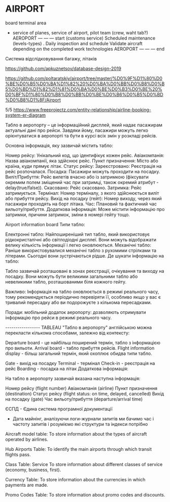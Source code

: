# AIRPORT

board
terminal 
area

 - service of planes, service of airport, pilot team (crew, waht tab?)
AEROPORT — — — start
    (customs service)
    Scheduled maintenance (levels-types) .
    Daily inspection and schedule
    Validate aircraft depending on the completed work technologies
AEROPORT — — — end

Система відслідковування багажу, літаків

https://github.com/apkuznetsov/database-design-2019

https://github.com/poltaratskiy/airport/tree/master/%D0%9F%D1%80%D0%BE%D0%B5%D0%BA%D1%82%20%D0%BA%D0%BB%D0%B8%D0%B5%D0%BD%D1%82%D1%81%D0%BA%D0%BE%D0%B3%D0%BE%20%D0%BF%D1%80%D0%B8%D0%BB%D0%BE%D0%B6%D0%B5%D0%BD%D0%B8%D1%8F/Airport

5/5
https://www.freeprojectz.com/entity-relationship/airline-booking-system-er-diagram

Табло в аеропорту – це інформаційний дисплей, який надає пасажирам актуальні дані про рейси. Завдяки йому, пасажири можуть легко орієнтуватися в аеропорті та бути в курсі всіх змін у розкладі рейсів.

Основна інформація, яку зазвичай містить табло:

Номер рейсу: Унікальний код, що ідентифікує кожен рейс.
Авіакомпанія: Назва авіакомпанії, яка здійснює рейс.
Пункт призначення: Місто або країна, куди прямує літак.
Статус рейсу:
Зареєстровано: Реєстрація на рейс розпочалася.
Посадка: Пасажири можуть проходити на посадку.
Виліт/Прибуття: Рейс вилетів вчасно або із затримкою
(фіксувати окремим полем зміщений час при затримці, також окремий атрибут - delay(true/false)).
Скасовано: Рейс скасовано.
Затримка: Рейс затримується.
Термінал: Номер терміналу, з якого здійснюється виліт або прибуття рейсу.
Вихід на посадку (гейт): Номер виходу, через який пасажири проходять на борт літака.
Час: Плановий та фактичний час вильоту/прибуття.
Додаткова інформація: Може містити інформацію про затримки, причини затримок, зміни в номері гейту тощо.

Airport information board
Типи табло:

Електронні табло: Найпоширеніший тип табло, який використовує рідкокристалічні або світлодіодні дисплеї. Вони можуть відображати велику кількість інформації і легко оновлюються.
Механічні табло: Раніше використовувалися механічні табло з рухомими стрілками та літерами. Сьогодні вони зустрічаються рідше.
Де шукати інформацію на табло:

Табло зазвичай розташовані в зонах реєстрації, очікування та виходу на посадку. Вони можуть бути великими загальними табло або невеликими табло, розташованими біля кожного гейту.

Важливо: Інформація на табло оновлюється в режимі реального часу, тому рекомендується періодично перевіряти її, особливо якщо у вас є тривалий пересадку або ви подорожуєте з кількома пересадками.

Поради:
 мобільний додаток аеропорту: дозволяють отримувати 
інформацію про рейси в режимі реального часу.

----------------- TABLEAU 
"Табло в аеропорту" англійською можна перекласти кількома способами, залежно від контексту:

Departure board - це найбільш поширений термін, табло з інформацією про вильоти.
Arrival board - табло прибуття рейсів.
Flight information display - більш загальний термін, який охоплює обидва типи табло.

Gate - вихід на посадку
Terminal - термінал
Check-in - реєстрація на рейс
Boarding - посадка на літак
Додаткова інформація:

На табло в аеропорту зазвичай вказана наступна інформація:

Номер рейсу (flight number)
Авіакомпанія (airline)
Пункт призначення (destination)
Статус рейсу (flight status: on time, delayed, cancelled)
Вихід на посадку (gate)
Час вильоту/прибуття (departure/arrival time)

<!-- NOTICE -->
ЄСПД - Єдина система програмної документації
- Дата майнінг, аналізуючи логи-журнали запитів ми бачимо час і частоту запитів і розуміємо які структури та індекси потрібно



<!-- TABLES -->
Aircraft model table: To store information about the types of aircraft operated by airlines.

Hub Airports Table: To identify the main airports through which transit flights pass.

Class Table: Service To store information about different classes of service (economy, business, first).

Currency Table: To store information about the currencies in which payments are made.

Promo Codes Table: To store information about promo codes and discounts.